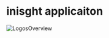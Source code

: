 # inisght applicaiton

![LogosOverview](https://user-images.githubusercontent.com/6470684/120553421-23d36500-c401-11eb-8530-92127a7f8dbe.png)


